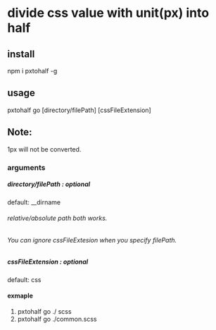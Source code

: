 # divide css value with unit(px) into half 

## install
npm i pxtohalf -g

## usage          
pxtohalf go [directory/filePath] [cssFileExtension]

## Note:
1px will not be converted.

### arguments
##### directory/filePath : optional
default: __dirname
###### relative/absolute path both works.
###### You can ignore cssFileExtesion when you specify filePath.

##### cssFileExtension : optional
default: css

#### exmaple
1. pxtohalf go ./ scss 
2. pxtohalf go ./common.scss


 